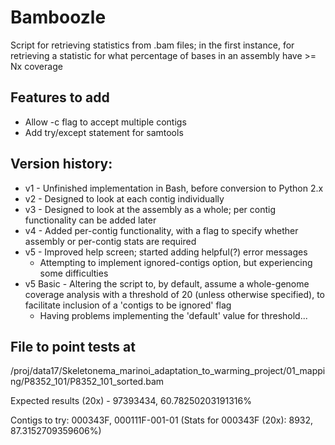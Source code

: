 # Bamboozle

Script for retrieving statistics from .bam files; in the first instance, for retrieving a statistic for what
percentage of bases in an assembly have >= Nx coverage

## Features to add

* Allow -c flag to accept multiple contigs
* Add try/except statement for samtools



## Version history:
* v1 - Unfinished implementation in Bash, before conversion to Python 2.x
* v2 - Designed to look at each contig individually
* v3 - Designed to look at the assembly as a whole; per contig functionality can be added later
* v4 - Added per-contig functionality, with a flag to specify whether assembly or per-contig stats are required
* v5 - Improved help screen; started adding helpful(?) error messages
  * Attempting to implement ignored-contigs option, but experiencing some difficulties
* v5 Basic - Altering the script to, by default, assume a whole-genome coverage analysis with a threshold of 20
 (unless otherwise specified), to facilitate inclusion of a 'contigs to be ignored' flag
  * Having problems implementing the 'default' value for threshold...



## File to point tests at

/proj/data17/Skeletonema_marinoi_adaptation_to_warming_project/01_mapping/P8352_101/P8352_101_sorted.bam

Expected results (20x) - 97393434, 60.78250203191316%

Contigs to try: 000343F, 000111F-001-01
(Stats for 000343F (20x): 8932, 87.3152709359606%)
